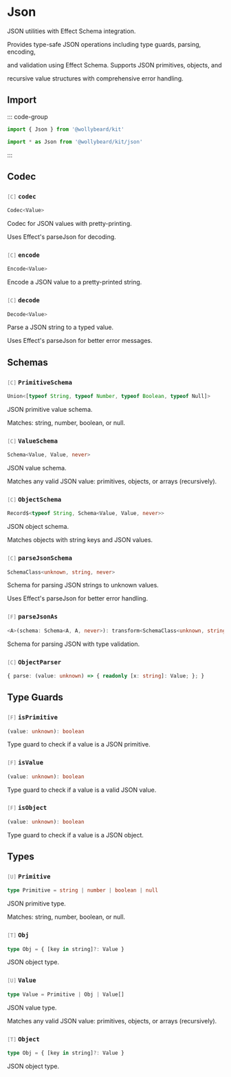 # Json

JSON utilities with Effect Schema integration.

Provides type-safe JSON operations including type guards, parsing, encoding,

and validation using Effect Schema. Supports JSON primitives, objects, and

recursive value structures with comprehensive error handling.

## Import

::: code-group

```typescript [Namespace]
import { Json } from '@wollybeard/kit'
```

```typescript [Barrel]
import * as Json from '@wollybeard/kit/json'
```

:::

## Codec

### <span style="opacity: 0.6; font-weight: normal; font-size: 0.85em;">`[C]`</span> `codec`

```typescript
Codec<Value>
```

<SourceLink href="https://github.com/jasonkuhrt/kit/blob/main/./src/utils/json/json.effect.ts#L169" />

Codec for JSON values with pretty-printing.

Uses Effect's parseJson for decoding.

### <span style="opacity: 0.6; font-weight: normal; font-size: 0.85em;">`[C]`</span> `encode`

```typescript
Encode<Value>
```

<SourceLink href="https://github.com/jasonkuhrt/kit/blob/main/./src/utils/json/json.effect.ts#L187" />

Encode a JSON value to a pretty-printed string.

### <span style="opacity: 0.6; font-weight: normal; font-size: 0.85em;">`[C]`</span> `decode`

```typescript
Decode<Value>
```

<SourceLink href="https://github.com/jasonkuhrt/kit/blob/main/./src/utils/json/json.effect.ts#L195" />

Parse a JSON string to a typed value.

Uses Effect's parseJson for better error messages.

## Schemas

### <span style="opacity: 0.6; font-weight: normal; font-size: 0.85em;">`[C]`</span> `PrimitiveSchema`

```typescript
Union<[typeof String, typeof Number, typeof Boolean, typeof Null]>
```

<SourceLink href="https://github.com/jasonkuhrt/kit/blob/main/./src/utils/json/json.effect.ts#L110" />

JSON primitive value schema.

Matches: string, number, boolean, or null.

### <span style="opacity: 0.6; font-weight: normal; font-size: 0.85em;">`[C]`</span> `ValueSchema`

```typescript
Schema<Value, Value, never>
```

<SourceLink href="https://github.com/jasonkuhrt/kit/blob/main/./src/utils/json/json.effect.ts#L124" />

JSON value schema.

Matches any valid JSON value: primitives, objects, or arrays (recursively).

### <span style="opacity: 0.6; font-weight: normal; font-size: 0.85em;">`[C]`</span> `ObjectSchema`

```typescript
Record$<typeof String, Schema<Value, Value, never>>
```

<SourceLink href="https://github.com/jasonkuhrt/kit/blob/main/./src/utils/json/json.effect.ts#L138" />

JSON object schema.

Matches objects with string keys and JSON values.

### <span style="opacity: 0.6; font-weight: normal; font-size: 0.85em;">`[C]`</span> `parseJsonSchema`

```typescript
SchemaClass<unknown, string, never>
```

<SourceLink href="https://github.com/jasonkuhrt/kit/blob/main/./src/utils/json/json.effect.ts#L146" />

Schema for parsing JSON strings to unknown values.

Uses Effect's parseJson for better error handling.

### <span style="opacity: 0.6; font-weight: normal; font-size: 0.85em;">`[F]`</span> `parseJsonAs`

```typescript
<A>(schema: Schema<A, A, never>): transform<SchemaClass<unknown, string, never>, Schema<A, A, never>>
```

<SourceLink href="https://github.com/jasonkuhrt/kit/blob/main/./src/utils/json/json.effect.ts#L153" />

Schema for parsing JSON with type validation.

### <span style="opacity: 0.6; font-weight: normal; font-size: 0.85em;">`[C]`</span> `ObjectParser`

```typescript
{ parse: (value: unknown) => { readonly [x: string]: Value; }; }
```

<SourceLink href="https://github.com/jasonkuhrt/kit/blob/main/./src/utils/json/json.effect.ts#L225" />

## Type Guards

### <span style="opacity: 0.6; font-weight: normal; font-size: 0.85em;">`[F]`</span> `isPrimitive`

```typescript
(value: unknown): boolean
```

<SourceLink href="https://github.com/jasonkuhrt/kit/blob/main/./src/utils/json/json.effect.ts#L51" />

Type guard to check if a value is a JSON primitive.

### <span style="opacity: 0.6; font-weight: normal; font-size: 0.85em;">`[F]`</span> `isValue`

```typescript
(value: unknown): boolean
```

<SourceLink href="https://github.com/jasonkuhrt/kit/blob/main/./src/utils/json/json.effect.ts#L65" />

Type guard to check if a value is a valid JSON value.

### <span style="opacity: 0.6; font-weight: normal; font-size: 0.85em;">`[F]`</span> `isObject`

```typescript
(value: unknown): boolean
```

<SourceLink href="https://github.com/jasonkuhrt/kit/blob/main/./src/utils/json/json.effect.ts#L87" />

Type guard to check if a value is a JSON object.

## Types

### <span style="opacity: 0.6; font-weight: normal; font-size: 0.85em;">`[U]`</span> `Primitive`

```typescript
type Primitive = string | number | boolean | null
```

<SourceLink href="https://github.com/jasonkuhrt/kit/blob/main/./src/utils/json/json.effect.ts#L18" />

JSON primitive type.

Matches: string, number, boolean, or null.

### <span style="opacity: 0.6; font-weight: normal; font-size: 0.85em;">`[T]`</span> `Obj`

```typescript
type Obj = { [key in string]?: Value }
```

<SourceLink href="https://github.com/jasonkuhrt/kit/blob/main/./src/utils/json/json.effect.ts#L25" />

JSON object type.

### <span style="opacity: 0.6; font-weight: normal; font-size: 0.85em;">`[U]`</span> `Value`

```typescript
type Value = Primitive | Obj | Value[]
```

<SourceLink href="https://github.com/jasonkuhrt/kit/blob/main/./src/utils/json/json.effect.ts#L33" />

JSON value type.

Matches any valid JSON value: primitives, objects, or arrays (recursively).

### <span style="opacity: 0.6; font-weight: normal; font-size: 0.85em;">`[T]`</span> `Object`

```typescript
type Obj = { [key in string]?: Value }
```

<SourceLink href="https://github.com/jasonkuhrt/kit/blob/main/./src/utils/json/json.effect.ts#L25" />

JSON object type.
